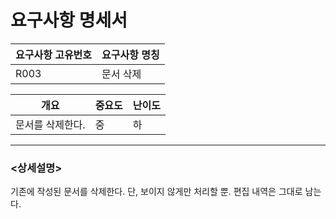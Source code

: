 ﻿요구사항 명세서
===================

|요구사항 고유번호|요구사항 명칭|
|---|---|
|R003|문서 삭제|    
  
|개요|중요도|난이도|
|---|---|---|
|문서를 삭제한다.|중|하|

---
### <상세설명>  
기존에 작성된 문서를 삭제한다.
단, 보이지 않게만 처리할 뿐. 편집 내역은 그대로 남는다.
